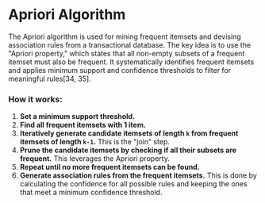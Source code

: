 # Apriori Algorithm

The Apriori algorithm is used for mining frequent itemsets and devising association rules from a transactional database. The key idea is to use the "Apriori property," which states that all non-empty subsets of a frequent itemset must also be frequent. It systematically identifies frequent itemsets and applies minimum support and confidence thresholds to filter for meaningful rules[34, 35].

### How it works:

1.  **Set a minimum support threshold.**
2.  **Find all frequent itemsets with 1 item.**
3.  **Iteratively generate candidate itemsets of length `k` from frequent itemsets of length `k-1`.** This is the "join" step.
4.  **Prune the candidate itemsets by checking if all their subsets are frequent.** This leverages the Apriori property.
5.  **Repeat until no more frequent itemsets can be found.**
6.  **Generate association rules from the frequent itemsets.** This is done by calculating the confidence for all possible rules and keeping the ones that meet a minimum confidence threshold. 
